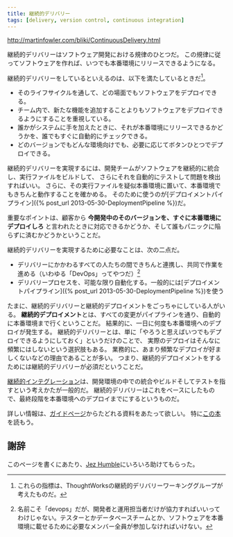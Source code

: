 ```yaml
---
title: 継続的デリバリー
tags: [delivery, version control, continuous integration]
---
```


http://martinfowler.com/bliki/ContinuousDelivery.html

継続的デリバリーはソフトウェア開発における規律のひとつだ。
この規律に従ってソフトウェアを作れば、いつでも本番環境にリリースできるようになる。

継続的デリバリーをしているといえるのは、以下を満たしているときだ[^1]。

* そのライフサイクルを通して、どの場面でもソフトウェアをデプロイできる。
* チーム内で、新たな機能を追加することよりもソフトウェアをデプロイできるようにすることを重視している。
* 誰かがシステムに手を加えたときに、それが本番環境にリリースできるかどうかを、誰でもすぐに自動的にチェックできる。
* どのバージョンでもどんな環境向けでも、必要に応じてボタンひとつでデプロイできる。

継続的デリバリーを実現するには、開発チームがソフトウェアを継続的に統合し、実行ファイルをビルドして、
さらにそれを自動的にテストして問題を検出すればいい。
さらに、その実行ファイルを疑似本番環境に置いて、本番環境でもきちんと動作することを確かめる。
そのために使うのが[デプロイメントパイプライン]({% post_url 2013-05-30-DeploymentPipeline %})だ。

重要なポイントは、顧客から
**今開発中のそのバージョンを、すぐに本番環境にデプロイしろ**
と言われたときに対応できるかどうか、そして誰もパニックに陥らずに済むかどうかということだ。

継続的デリバリーを実現するために必要なことは、次の二点だ。

* デリバリーにかかわるすべての人たちの間できちんと連携し、共同で作業を進める（いわゆる「DevOps」ってやつだ）[^2]
* デリバリープロセスを、可能な限り自動化する。一般的には[デプロイメントパイプライン]({% post_url 2013-05-30-DeploymentPipeline %})を使う

たまに、継続的デリバリーと継続的デプロイメントをごっちゃにしている人がいる。
**継続的デプロイメント**とは、すべての変更がパイプラインを通り、自動的に本番環境まで行くということだ。
結果的に、一日に何度も本番環境へのデプロイが発生する。
継続的デリバリーとは、単に「やろうと思えばいつでもデプロイできるようにしておく」というだけのことで、
実際のデプロイはそんなに頻繁にはしないという選択肢もある。
業務的に、あまり頻繁なデプロイが好ましくないなどの理由であることが多い。
つまり、継続的デプロイメントをするためには継続的デリバリーが必須だということだ。

[継続的インテグレーション](http://martinfowler.com/articles/continuousIntegration.html)は、開発環境の中での統合やビルドそしてテストを指すという考えかたが一般的だ。
継続的デリバリーはこれをベースにしたもので、最終段階を本番環境へのデプロイまでにするというものだ。

詳しい情報は、[ガイドページ](http://martinfowler.com/delivery.html)からたどれる資料をあたって欲しい。
特に[この本](http://martinfowler.com/books/continuousDelivery.html)を読もう。

## 謝辞

このページを書くにあたり、[Jez Humble](http://continuousdelivery.com/)にいろいろ助けてもらった。

[^1]: これらの指標は、ThoughtWorksの継続的デリバリーワーキンググループが考えたものだ。

[^2]: 名前こそ「devops」だが、開発者と運用担当者だけが協力すればいいってわけじゃない。テスターとかデータベースチームとか、ソフトウェアを本番環境に載せるために必要なメンバー全員が参加しなければいけない。
